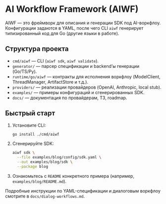 # AI Workflow Framework (AIWF)

AIWF — это фреймворк для описания и генерации SDK под AI-воркфлоу. Конфигурации задаются в YAML, после чего CLI `aiwf` генерирует типизированный код для Go (другие языки в работе).

## Структура проекта

- `cmd/aiwf` — CLI (`aiwf sdk`, `aiwf validate`).
- `generator/` — парсер спецификации и backend’ы генерации (Go/TS/Py).
- `runtime/go/aiwf` — контракты для исполнения воркфлоу (ModelClient, ThreadManager, ArtifactStore и т.д.).
- `providers/` — реализации провайдеров (OpenAI, Anthropic, local stub).
- `examples/` — примеры конфигураций и сгенерированных SDK.
- `docs/` — документация по провайдерам, ТЗ, roadmap.

## Быстрый старт

1. Установите CLI:
   ```bash
   go install ./cmd/aiwf
   ```
2. Сгенерируйте SDK:
   ```bash
   aiwf sdk \
     --file examples/blog/config/sdk.yaml \
     --out examples/blog/sdk \
     --package blog
   ```
3. Ознакомьтесь с `README` конкретного примера (например, `examples/blog/README.md`).

Подробные инструкции по YAML-спецификации и диалоговым воркфлоу смотрите в `docs/dialog-workflows.md`.
